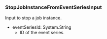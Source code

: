 ### StopJobInstanceFromEventSeriesInput
Input to stop a job instance.

- eventSeriesId: System.String
  - ID of the event series.

